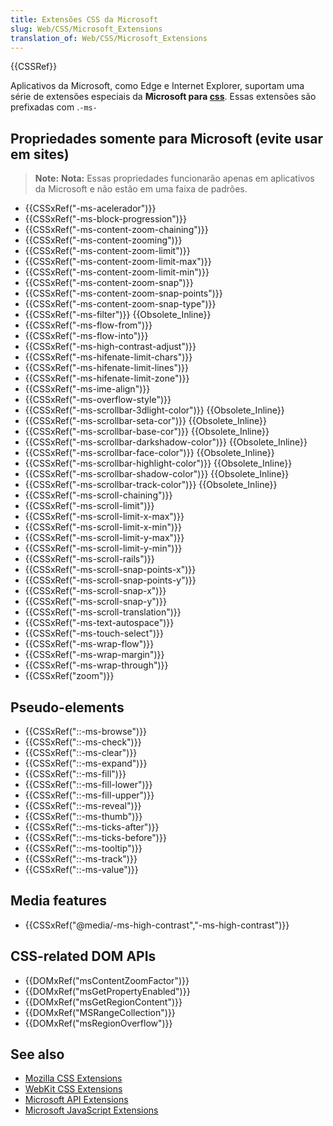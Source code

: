 ```yaml
---
title: Extensões CSS da Microsoft
slug: Web/CSS/Microsoft_Extensions
translation_of: Web/CSS/Microsoft_Extensions
---
```

{{CSSRef}}

Aplicativos da Microsoft, como Edge e Internet Explorer, suportam uma série de extensões especiais da **Microsoft para [css](/pt-BR/docs/Web/CSS)**. Essas extensões são prefixadas com .`-ms-`

## Propriedades somente para Microsoft (evite usar em sites)

> **Note:** **Nota:** Essas propriedades funcionarão apenas em aplicativos da Microsoft e não estão em uma faixa de padrões.

- {{CSSxRef("-ms-acelerador")}}
- {{CSSxRef("-ms-block-progression")}}
- {{CSSxRef("-ms-content-zoom-chaining")}}
- {{CSSxRef("-ms-content-zooming")}}
- {{CSSxRef("-ms-content-zoom-limit")}}
- {{CSSxRef("-ms-content-zoom-limit-max")}}
- {{CSSxRef("-ms-content-zoom-limit-min")}}
- {{CSSxRef("-ms-content-zoom-snap")}}
- {{CSSxRef("-ms-content-zoom-snap-points")}}
- {{CSSxRef("-ms-content-zoom-snap-type")}}
- {{CSSxRef("-ms-filter")}} {{Obsolete_Inline}}
- {{CSSxRef("-ms-flow-from")}}
- {{CSSxRef("-ms-flow-into")}}
- {{CSSxRef("-ms-high-contrast-adjust")}}
- {{CSSxRef("-ms-hifenate-limit-chars")}}
- {{CSSxRef("-ms-hifenate-limit-lines")}}
- {{CSSxRef("-ms-hifenate-limit-zone")}}
- {{CSSxRef("-ms-ime-align")}}
- {{CSSxRef("-ms-overflow-style")}}
- {{CSSxRef("-ms-scrollbar-3dlight-color")}} {{Obsolete_Inline}}
- {{CSSxRef("-ms-scrollbar-seta-cor")}} {{Obsolete_Inline}}
- {{CSSxRef("-ms-scrollbar-base-cor")}} {{Obsolete_Inline}}
- {{CSSxRef("-ms-scrollbar-darkshadow-color")}} {{Obsolete_Inline}}
- {{CSSxRef("-ms-scrollbar-face-color")}} {{Obsolete_Inline}}
- {{CSSxRef("-ms-scrollbar-highlight-color")}} {{Obsolete_Inline}}
- {{CSSxRef("-ms-scrollbar-shadow-color")}} {{Obsolete_Inline}}
- {{CSSxRef("-ms-scrollbar-track-color")}} {{Obsolete_Inline}}
- {{CSSxRef("-ms-scroll-chaining")}}
- {{CSSxRef("-ms-scroll-limit")}}
- {{CSSxRef("-ms-scroll-limit-x-max")}}
- {{CSSxRef("-ms-scroll-limit-x-min")}}
- {{CSSxRef("-ms-scroll-limit-y-max")}}
- {{CSSxRef("-ms-scroll-limit-y-min")}}
- {{CSSxRef("-ms-scroll-rails")}}
- {{CSSxRef("-ms-scroll-snap-points-x")}}
- {{CSSxRef("-ms-scroll-snap-points-y")}}
- {{CSSxRef("-ms-scroll-snap-x")}}
- {{CSSxRef("-ms-scroll-snap-y")}}
- {{CSSxRef("-ms-scroll-translation")}}
- {{CSSxRef("-ms-text-autospace")}}
- {{CSSxRef("-ms-touch-select")}}
- {{CSSxRef("-ms-wrap-flow")}}
- {{CSSxRef("-ms-wrap-margin")}}
- {{CSSxRef("-ms-wrap-through")}}
- {{CSSxRef("zoom")}}

## Pseudo-elements

- {{CSSxRef("::-ms-browse")}}
- {{CSSxRef("::-ms-check")}}
- {{CSSxRef("::-ms-clear")}}
- {{CSSxRef("::-ms-expand")}}
- {{CSSxRef("::-ms-fill")}}
- {{CSSxRef("::-ms-fill-lower")}}
- {{CSSxRef("::-ms-fill-upper")}}
- {{CSSxRef("::-ms-reveal")}}
- {{CSSxRef("::-ms-thumb")}}
- {{CSSxRef("::-ms-ticks-after")}}
- {{CSSxRef("::-ms-ticks-before")}}
- {{CSSxRef("::-ms-tooltip")}}
- {{CSSxRef("::-ms-track")}}
- {{CSSxRef("::-ms-value")}}

## Media features

- {{CSSxRef("@media/-ms-high-contrast","-ms-high-contrast")}}

## CSS-related DOM APIs

- {{DOMxRef("msContentZoomFactor")}}
- {{DOMxRef("msGetPropertyEnabled")}}
- {{DOMxRef("msGetRegionContent")}}
- {{DOMxRef("MSRangeCollection")}}
- {{DOMxRef("msRegionOverflow")}}

## See also

- [Mozilla CSS Extensions](/pt-BR/docs/Web/CSS/Mozilla_Extensions)
- [WebKit CSS Extensions](/pt-BR/docs/Web/CSS/WebKit_Extensions)
- [Microsoft API Extensions](/pt-BR/docs/Web/API/Microsoft_API_extensions)
- [Microsoft JavaScript Extensions](/pt-BR/docs/Web/JavaScript/Microsoft_JavaScript_extensions)
